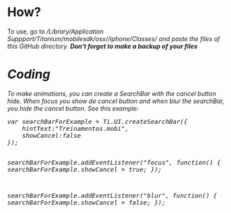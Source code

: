 <h1>How?</h1>
<p>To use, go to <i>/Library/Application Suppport/Titanium/mobilesdk/osx//iphone/Classes/<i> and paste the files of this GitHub directory. <b>Don't forget to make a backup of your files</b></p>
<h1>Coding</h1>
<p>To make animations, you can create a SearchBar with the cancel button hide. When focus you show de cancel button and when blur the searchBar, you hide the cancel button. See this example:</p>
<pre>var searchBarForExample = Ti.UI.createSearchBar({
    hintText:"Treinamentos.mobi",
    showCancel:false
});

searchBarForExample.addEventListener("focus", function() {
    searchBarForExample.showCancel = true;
});

searchBarForExample.addEventListener("blur", function() {
    searchBarForExample.showCancel = false;
});</pre>